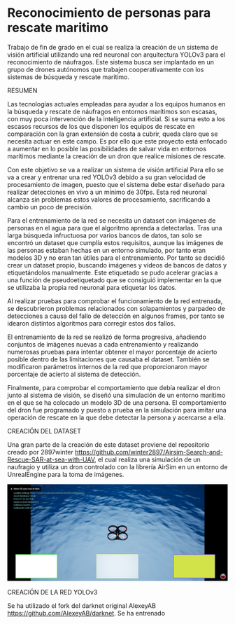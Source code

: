 # Reconocimiento de personas para rescate maritimo
Trabajo de fin de grado en el cual se realiza la creación de un sistema de visión artificial utilizando una red neuronal con arquitectura YOLOv3 para el reconocimiento de náufragos. Este sistema busca ser implantado en un grupo de drones autónomos que trabajen cooperativamente con los sistemas de búsqueda y rescate marítimo.

RESUMEN

Las tecnologías actuales empleadas para ayudar a los equipos humanos en la búsqueda y rescate de náufragos en entornos marítimos son escasas, con muy poca intervención de la inteligencia artificial. Si se suma esto a los escasos recursos de los que disponen los equipos de rescate en comparación con la gran extensión de costa a cubrir, queda claro que se necesita actuar en este campo. Es por ello que este proyecto está enfocado a aumentar en lo posible las posibilidades de salvar vida en entornos marítimos mediante la creación de un dron que realice misiones de rescate.

Con este objetivo se va a realizar un sistema de visión artificial Para ello se va a crear y entrenar una red YOLOv3 debido a su gran velocidad de procesamiento de imagen, puesto que el sistema debe estar diseñado para realizar detecciones en vivo a un mínimo de 30fps. Esta red neuronal alcanza sin problemas estos valores de procesamiento, sacrificando a cambio un poco de precisión.

Para el entrenamiento de la red se necesita un dataset con imágenes de personas en el agua para que el algoritmo aprenda a detectarlas. Tras una larga búsqueda infructuosa por varios bancos de datos, tan solo se encontró un dataset que cumplía estos requisitos, aunque las imágenes de las personas estaban hechas en un entorno simulado, por tanto eran modelos 3D y no eran tan útiles para el entrenamiento. Por tanto se decidió crear un dataset propio, buscando imágenes y vídeos de bancos de datos y etiquetándolos manualmente. Este etiquetado se pudo acelerar gracias a una función de pseudoetiquetado que se consiguió implementar en la que se utilizaba la propia red neuronal para etiquetar los datos.

Al realizar pruebas para comprobar el funcionamiento de la red entrenada, se descubrieron problemas relacionados con solapamientos y parpadeo de detecciones a causa del fallo de detección en algunos frames, por tanto se idearon distintos algoritmos para corregir estos dos fallos.

El entrenamiento de la red se realizó de forma progresiva, añadiendo conjuntos de imágenes nuevas a cada entrenamiento y realizando numerosas pruebas para intentar obtener el mayor porcentaje de acierto posible dentro de las limitaciones que causaba el dataset. También se modificaron parámetros internos de la red que proporcionaron mayor porcentaje de acierto al sistema de detección.

Finalmente, para comprobar el comportamiento que debía realizar el dron junto al sistema de visión, se diseñó una simulación de un entorno marítimo en el que se ha colocado un modelo 3D de una persona. El comportamiento del dron fue programado y puesto a prueba en la simulación para imitar una operación de rescate en la que debe detectar la persona y acercarse a ella.


CREACIÓN DEL DATASET

Una gran parte de la creación de este dataset proviene del repositorio creado por 2897winter https://github.com/winter2897/Airsim-Search-and-Rescue-SAR-at-sea-with-UAV, el cual realiza una simulación de un naufragio y utiliza un dron controlado con la librería AirSim en un entorno de UnrealEngine para la toma de imágenes.

<img src="/Imagenes/ue1.png" alt="Dron en el entorno simulado"/>

CREACIÓN DE LA RED YOLOv3

Se ha utilizado el fork del darknet original AlexeyAB https://github.com/AlexeyAB/darknet. Se ha entrenado 


